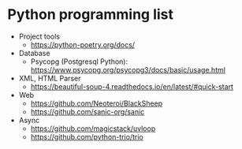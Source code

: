 # Python programming list

- Project tools
  - https://python-poetry.org/docs/
- Database
  - Psycopg (Postgresql Python): https://www.psycopg.org/psycopg3/docs/basic/usage.html
- XML, HTML Parser
  - https://beautiful-soup-4.readthedocs.io/en/latest/#quick-start
- Web
  - https://github.com/Neoteroi/BlackSheep
  - https://github.com/sanic-org/sanic
- Async
  - https://github.com/magicstack/uvloop
  - https://github.com/python-trio/trio
